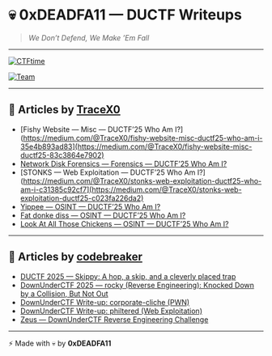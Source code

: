 # 💀 0xDEADFA11 — DUCTF Writeups

> *We Don’t Defend, We Make ’Em Fall*

---

[![CTFtime](https://img.shields.io/badge/CTFtime-active-blue)](https://ctftime.org/team/379715) 

[![Team](https://img.shields.io/badge/Team-0xDEADFA11-red)](#)  

---

## 📘 Articles by [TraceX0](https://medium.com/@TraceX0/list/ductf-2025-writeups-by-tracex0-d77fc176214c)

- [Fishy Website — Misc — DUCTF’25 Who Am I?](https://medium.com/@TraceX0/fishy-website-misc-ductf25-who-am-i-35e4b893ad83](https://medium.com/@TraceX0/fishy-website-misc-ductf25-83c3864e7902)  
- [Network Disk Forensics — Forensics — DUCTF’25 Who Am I?](https://medium.com/@TraceX0/network-disk-forensics-forensics-ductf25-d5284ebe5155)  
- [STONKS — Web Exploitation — DUCTF’25 Who Am I?](https://medium.com/@TraceX0/stonks-web-exploitation-ductf25-who-am-i-c31385c92cf7](https://medium.com/@TraceX0/stonks-web-exploitation-ductf25-c023fa226da2)  
- [Yippee — OSINT — DUCTF’25 Who Am I?]([ttps://medium.com/@TraceX0/yippee-osint-ductf25-ba2a888edd07)  
- [Fat donke diss — OSINT — DUCTF’25 Who Am I?](https://medium.com/@TraceX0/fat-donke-diss-osint-ductf25-f027f35bfcc5)  
- [Look At All Those Chickens — OSINT — DUCTF’25 Who Am I?](https://medium.com/@TraceX0/osint-flag-hunting-look-at-all-those-chickens-ductf25-85dc7de21e45)  

---

## 📘 Articles by [codebreaker](https://medium.com/@akash.gupta.contact)

- [DUCTF 2025 — Skippy: A hop, a skip, and a cleverly placed trap](https://medium.com/@akash.gupta.contact/ductf-2025-skippy-a6aeed070227)  
- [DownUnderCTF 2025 — rocky (Reverse Engineering): Knocked Down by a Collision, But Not Out](https://medium.com/@akash.gupta.contact/downunderctf-2025-rocky-reverse-engineering-9e6e05ca0d56)  
- [DownUnderCTF Write-up: corporate-cliche (PWN)](https://medium.com/@akash.gupta.contact/downunderctf-write-up-corporate-cliche-pwn-82e04df118c2)  
- [DownUnderCTF Write-up: philtered (Web Exploitation)](https://medium.com/@akash.gupta.contact/downunderctf-2025-rocky-reverse-engineering-9e6e05ca0d56)  
- [Zeus — DownUnderCTF Reverse Engineering Challenge](https://medium.com/@akash.gupta.contact/ductf-2025-skippy-a6aeed070227)  

---

⚡ Made with 💀 by **0xDEADFA11**  
